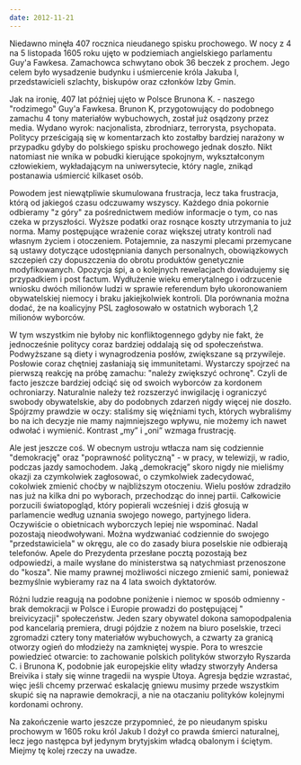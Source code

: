 ```yaml
---
date: 2012-11-21
---
```

Niedawno minęła 407 rocznica nieudanego spisku prochowego. W nocy z 4 na 5 listopada 1605 roku ujęto w podziemiach angielskiego parlamentu Guy'a Fawkesa. Zamachowca schwytano obok 36 beczek z prochem. Jego celem było wysadzenie budynku i uśmiercenie króla Jakuba I, przedstawicieli szlachty, biskupów oraz członków Izby Gmin.

Jak na ironię, 407 lat później ujęto w Polsce Brunona K. - naszego "rodzimego" Guy'a Fawkesa. Brunon K, przygotowujący do podobnego zamachu 4 tony materiałów wybuchowych, został już osądzony przez media. Wydano wyrok: nacjonalista, zbrodniarz, terrorysta, psychopata. Politycy prześcigają się w komentarzach kto zostałby bardziej narażony w przypadku gdyby do polskiego spisku prochowego jednak doszło. Nikt natomiast nie wnika w pobudki kierujące spokojnym, wykształconym człowiekiem, wykładającym na uniwersytecie, który nagle, znikąd postanawia uśmiercić kilkaset osób.

Powodem jest niewątpliwie skumulowana frustracja, lecz taka frustracja, którą od jakiegoś czasu odczuwamy wszyscy. Każdego dnia pokornie odbieramy "z góry" za pośrednictwem mediów informacje o tym, co nas czeka w przyszłości. Wyższe podatki oraz rosnące koszty utrzymania to już norma. Mamy postępujące wrażenie coraz większej utraty kontroli nad własnym życiem i otoczeniem. Potajemnie, za naszymi plecami przemycane są ustawy dotyczące udostępniania danych personalnych, obowiązkowych szczepień czy dopuszczenia do obrotu produktów genetycznie modyfikowanych. Opozycja śpi, a o kolejnych rewelacjach dowiadujemy się przypadkiem i post factum. Wydłużenie wieku emerytalnego i odrzucenie wniosku dwóch milionów ludzi w sprawie referendum było ukoronowaniem obywatelskiej niemocy i braku jakiejkolwiek kontroli. Dla porównania można dodać, że na koalicyjny PSL zagłosowało w ostatnich wyborach 1,2 milionów wyborców.

W tym wszystkim nie byłoby nic konfliktogennego gdyby nie fakt, że jednocześnie politycy coraz bardziej oddalają się od społeczeństwa. Podwyższane są diety i wynagrodzenia posłów, zwiększane są przywileje. Posłowie coraz chętniej zasłaniają się immunitetami. Wystarczy spojrzeć na pierwszą reakcję na próbę zamachu: "należy zwiększyć ochronę". Czyli de facto jeszcze bardziej odciąć się od swoich wyborców za kordonem ochroniarzy. Naturalnie należy też rozszerzyć inwigilację i ograniczyć swobody obywatelskie, aby do podobnych zdarzeń nigdy więcej nie doszło. Spójrzmy prawdzie w oczy: staliśmy się więźniami tych, których wybraliśmy bo na ich decyzje nie mamy najmniejszego wpływu, nie możemy ich nawet odwołać i wymienić. Kontrast „my” i „oni” wzmaga frustrację.

Ale jest jeszcze coś. W obecnym ustroju wtłacza nam się codziennie "demokrację" oraz "poprawność polityczną" - w pracy, w telewizji, w radio, podczas jazdy samochodem. Jaką „demokrację” skoro nigdy nie mieliśmy okazji za czymkolwiek zagłosować, o czymkolwiek zadecydować, cokolwiek zmienić choćby w najbliższym otoczeniu. Wielu posłów zdradziło nas już na kilka dni po wyborach, przechodząc do innej partii. Całkowicie porzucili światopogląd, który popierali wcześniej i dziś głosują w parlamencie według uznania swojego nowego, partyjnego lidera. Oczywiście o obietnicach wyborczych lepiej nie wspominać. Nadal pozostają nieodwoływani. Można wydzwaniać codziennie do swojego "przedstawiciela" w okręgu, ale co do zasady biura poselskie nie odbierają telefonów. Apele do Prezydenta przesłane pocztą pozostają bez odpowiedzi, a maile wysłane do ministerstwa są natychmiast przenoszone do "kosza". Nie mamy prawnej możliwości niczego zmienić sami, ponieważ bezmyślnie wybieramy raz na 4 lata swoich dyktatorów.

Różni ludzie reagują na podobne poniżenie i niemoc w sposób odmienny - brak demokracji w Polsce i Europie prowadzi do postępującej " breivicyzacji" społeczeństw. Jeden szary obywatel dokona samopodpalenia pod kancelarią premiera, drugi pójdzie z nożem na biuro poselskie, trzeci zgromadzi cztery tony materiałów wybuchowych, a czwarty za granicą otworzy ogień do młodzieży na zamkniętej wyspie. Pora to wreszcie powiedzieć otwarcie: to zachowanie polskich polityków stworzyło Ryszarda C. i Brunona K, podobnie jak europejskie elity władzy stworzyły Andersa Breivika i stały się winne tragedii na wyspie Utoya. Agresja będzie wzrastać, więc jeśli chcemy przerwać eskalację gniewu musimy przede wszystkim skupić się na naprawie demokracji, a nie na otaczaniu polityków kolejnymi kordonami ochrony.

Na zakończenie warto jeszcze przypomnieć, że po nieudanym spisku prochowym w 1605 roku król Jakub I dożył co prawda śmierci naturalnej, lecz jego następca był jedynym brytyjskim władcą obalonym i ściętym. Miejmy tę kolej rzeczy na uwadze.
